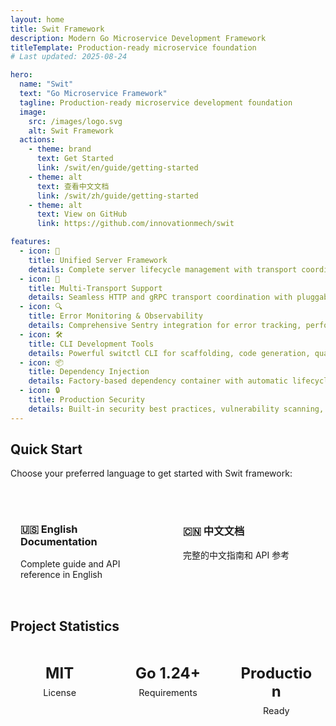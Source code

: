 ```yaml
---
layout: home
title: Swit Framework
description: Modern Go Microservice Development Framework
titleTemplate: Production-ready microservice foundation
# Last updated: 2025-08-24

hero:
  name: "Swit"
  text: "Go Microservice Framework"
  tagline: Production-ready microservice development foundation
  image:
    src: /images/logo.svg
    alt: Swit Framework
  actions:
    - theme: brand
      text: Get Started
      link: /swit/en/guide/getting-started
    - theme: alt
      text: 查看中文文档
      link: /swit/zh/guide/getting-started
    - theme: alt
      text: View on GitHub
      link: https://github.com/innovationmech/swit

features:
  - icon: 🚀
    title: Unified Server Framework
    details: Complete server lifecycle management with transport coordination and health monitoring
  - icon: 🔄
    title: Multi-Transport Support
    details: Seamless HTTP and gRPC transport coordination with pluggable architecture
  - icon: 🔍
    title: Error Monitoring & Observability
    details: Comprehensive Sentry integration for error tracking, performance monitoring, and real-time alerts
  - icon: 🛠️
    title: CLI Development Tools
    details: Powerful switctl CLI for scaffolding, code generation, quality checks, and template management
  - icon: 📦
    title: Dependency Injection
    details: Factory-based dependency container with automatic lifecycle management
  - icon: 🔒
    title: Production Security
    details: Built-in security best practices, vulnerability scanning, and secure development workflows
---
```


## Quick Start

Choose your preferred language to get started with Swit framework:

<div style="display: flex; gap: 1rem; margin: 2rem 0;">
  <a href="/swit/en/guide/getting-started" style="flex: 1; padding: 1rem; border: 1px solid var(--vp-c-border); border-radius: 8px; text-decoration: none;">
    <h3>🇺🇸 English Documentation</h3>
    <p>Complete guide and API reference in English</p>
  </a>
  <a href="/swit/zh/guide/getting-started" style="flex: 1; padding: 1rem; border: 1px solid var(--vp-c-border); border-radius: 8px; text-decoration: none;">
    <h3>🇨🇳 中文文档</h3>
    <p>完整的中文指南和 API 参考</p>
  </a>
</div>

## Project Statistics

<div class="stats-grid">
  <div class="stat-card">
    <div class="stat-number">MIT</div>
    <div class="stat-label">License</div>
  </div>
  <div class="stat-card">
    <div class="stat-number">Go 1.24+</div>
    <div class="stat-label">Requirements</div>
  </div>
  <div class="stat-card">
    <div class="stat-number">Production</div>
    <div class="stat-label">Ready</div>
  </div>
</div>

<style>
.stats-grid {
  display: grid;
  grid-template-columns: repeat(auto-fit, minmax(120px, 1fr));
  gap: 1rem;
  margin: 2rem 0;
}

.stat-card {
  text-align: center;
  padding: 1rem;
  border: 1px solid var(--vp-c-border);
  border-radius: 8px;
  background: var(--vp-c-bg-soft);
}

.stat-number {
  font-size: 1.5rem;
  font-weight: bold;
  color: var(--vp-c-brand-1);
}

.stat-label {
  font-size: 0.9rem;
  color: var(--vp-c-text-2);
  margin-top: 0.5rem;
}
</style>
